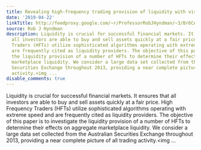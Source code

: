 ```yaml
---
title: Revealing high-frequency trading provision of liquidity with visualization
date: '2019-04-22'
linkTitle: http://feedproxy.google.com/~r/ProfessorRobJHyndman/~3/Br6CAO0S5UI/
source: Rob J Hyndman
description: Liquidity is crucial for successful financial markets. It ensures that
  all investors are able to buy and sell assets quickly at a fair price. High Frequency
  Traders (HFTs) utilize sophisticated algorithms operating with extreme speed and
  are frequently cited as liquidity providers. The objective of this paper is to investigate
  the liquidity provision of a number of HFTs to determine their effects on aggregate
  marketplace liquidity. We consider a large data set collected from the Australian
  Securities Exchange throughout 2013, providing a near complete picture of all trading
  activity.<img ...
disable_comments: true
---
```

Liquidity is crucial for successful financial markets. It ensures that all investors are able to buy and sell assets quickly at a fair price. High Frequency Traders (HFTs) utilize sophisticated algorithms operating with extreme speed and are frequently cited as liquidity providers. The objective of this paper is to investigate the liquidity provision of a number of HFTs to determine their effects on aggregate marketplace liquidity. We consider a large data set collected from the Australian Securities Exchange throughout 2013, providing a near complete picture of all trading activity.<img ...